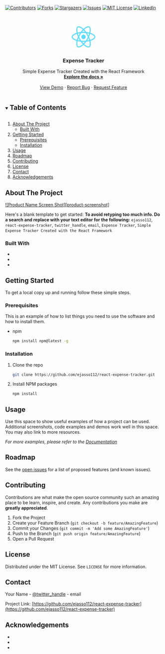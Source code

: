 <!--
*** Thanks for checking out the Best-README-Template. If you have a suggestion
*** that would make this better, please fork the repo and create a pull request
*** or simply open an issue with the tag "enhancement".
*** Thanks again! Now go create something AMAZING! :D
***
***
***
*** To avoid retyping too much info. Do a search and replace for the following:
*** ejasso112, react-expense-tracker, twitter_handle, email, Expense Tracker, Simple Expense Tracker Created with the React Framework
-->

<!-- PROJECT SHIELDS -->
<!--
*** I'm using markdown "reference style" links for readability.
*** Reference links are enclosed in brackets [ ] instead of parentheses ( ).
*** See the bottom of this document for the declaration of the reference variables
*** for contributors-url, forks-url, etc. This is an optional, concise syntax you may use.
*** https://www.markdownguide.org/basic-syntax/#reference-style-links
-->

[![Contributors][contributors-shield]][contributors-url]
[![Forks][forks-shield]][forks-url]
[![Stargazers][stars-shield]][stars-url]
[![Issues][issues-shield]][issues-url]
[![MIT License][license-shield]][license-url]
[![LinkedIn][linkedin-shield]][linkedin-url]

<!-- PROJECT LOGO -->
<br />
<p align="center">
  <a href="https://github.com/ejasso112/react-expense-tracker">
    <img src="public/logo192.png" alt="Logo" width="80" height="80">
  </a>

  <h3 align="center">Expense Tracker</h3>

  <p align="center">
    Simple Expense Tracker Created with the React Framework
    <br />
    <a href="https://github.com/ejasso112/react-expense-tracker"><strong>Explore the docs »</strong></a>
    <br />
    <br />
    <a href="https://github.com/ejasso112/react-expense-tracker">View Demo</a>
    ·
    <a href="https://github.com/ejasso112/react-expense-tracker/issues">Report Bug</a>
    ·
    <a href="https://github.com/ejasso112/react-expense-tracker/issues">Request Feature</a>
  </p>
</p>

<!-- TABLE OF CONTENTS -->
<details open="open">
  <summary><h2 style="display: inline-block">Table of Contents</h2></summary>
  <ol>
    <li>
      <a href="#about-the-project">About The Project</a>
      <ul>
        <li><a href="#built-with">Built With</a></li>
      </ul>
    </li>
    <li>
      <a href="#getting-started">Getting Started</a>
      <ul>
        <li><a href="#prerequisites">Prerequisites</a></li>
        <li><a href="#installation">Installation</a></li>
      </ul>
    </li>
    <li><a href="#usage">Usage</a></li>
    <li><a href="#roadmap">Roadmap</a></li>
    <li><a href="#contributing">Contributing</a></li>
    <li><a href="#license">License</a></li>
    <li><a href="#contact">Contact</a></li>
    <li><a href="#acknowledgements">Acknowledgements</a></li>
  </ol>
</details>

<!-- ABOUT THE PROJECT -->

## About The Project

[![Product Name Screen Shot][product-screenshot]](https://example.com)

Here's a blank template to get started:
**To avoid retyping too much info. Do a search and replace with your text editor for the following:**
`ejasso112`, `react-expense-tracker`, `twitter_handle`, `email`, `Expense Tracker`, `Simple Expense Tracker Created with the React Framework`

### Built With

- []()
- []()
- []()

<!-- GETTING STARTED -->

## Getting Started

To get a local copy up and running follow these simple steps.

### Prerequisites

This is an example of how to list things you need to use the software and how to install them.

- npm
  ```sh
  npm install npm@latest -g
  ```

### Installation

1. Clone the repo
   ```sh
   git clone https://github.com/ejasso112/react-expense-tracker.git
   ```
2. Install NPM packages
   ```sh
   npm install
   ```

<!-- USAGE EXAMPLES -->

## Usage

Use this space to show useful examples of how a project can be used. Additional screenshots, code examples and demos work well in this space. You may also link to more resources.

_For more examples, please refer to the [Documentation](https://example.com)_

<!-- ROADMAP -->

## Roadmap

See the [open issues](https://github.com/ejasso112/react-expense-tracker/issues) for a list of proposed features (and known issues).

<!-- CONTRIBUTING -->

## Contributing

Contributions are what make the open source community such an amazing place to be learn, inspire, and create. Any contributions you make are **greatly appreciated**.

1. Fork the Project
2. Create your Feature Branch (`git checkout -b feature/AmazingFeature`)
3. Commit your Changes (`git commit -m 'Add some AmazingFeature'`)
4. Push to the Branch (`git push origin feature/AmazingFeature`)
5. Open a Pull Request

<!-- LICENSE -->

## License

Distributed under the MIT License. See `LICENSE` for more information.

<!-- CONTACT -->

## Contact

Your Name - [@twitter_handle](https://twitter.com/twitter_handle) - email

Project Link: [https://github.com/ejasso112/react-expense-tracker](https://github.com/ejasso112/react-expense-tracker)

<!-- ACKNOWLEDGEMENTS -->

## Acknowledgements

- []()
- []()
- []()

<!-- MARKDOWN LINKS & IMAGES -->
<!-- https://www.markdownguide.org/basic-syntax/#reference-style-links -->

[contributors-shield]: https://img.shields.io/github/contributors/ejasso112/repo.svg?style=for-the-badge
[contributors-url]: https://github.com/ejasso112/repo/graphs/contributors
[forks-shield]: https://img.shields.io/github/forks/ejasso112/repo.svg?style=for-the-badge
[forks-url]: https://github.com/ejasso112/repo/network/members
[stars-shield]: https://img.shields.io/github/stars/ejasso112/repo.svg?style=for-the-badge
[stars-url]: https://github.com/ejasso112/repo/stargazers
[issues-shield]: https://img.shields.io/github/issues/ejasso112/repo.svg?style=for-the-badge
[issues-url]: https://github.com/ejasso112/repo/issues
[license-shield]: https://img.shields.io/github/license/ejasso112/repo.svg?style=for-the-badge
[license-url]: https://github.com/ejasso112/repo/blob/master/LICENSE.txt
[linkedin-shield]: https://img.shields.io/badge/-LinkedIn-black.svg?style=for-the-badge&logo=linkedin&colorB=555
[linkedin-url]: https://linkedin.com/in/ejasso112

